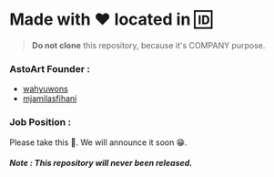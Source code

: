 # Made with :heart: located in :id:

> **Do not clone** this repository, because it's COMPANY purpose.

### AstoArt Founder :

 * [wahyuwons](https://github.com/wahyuwons)
 * [mjamilasfihani](https://github.com/mjamilasfihani)

### Job Position :

Please take this :taco:. We will announce it soon :grin:.

##### Note : This repository will never been released.